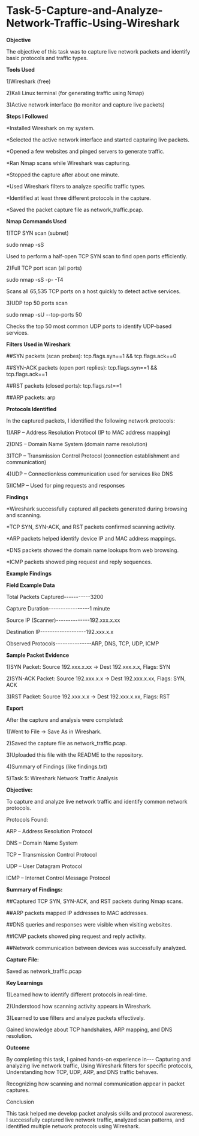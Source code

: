# Task-5-Capture-and-Analyze-Network-Traffic-Using-Wireshark

**Objective**

The objective of this task was to capture live network packets and identify basic protocols and traffic types.

**Tools Used**

1)Wireshark (free)

2)Kali Linux terminal (for generating traffic using Nmap)

3)Active network interface (to monitor and capture live packets)


**Steps I Followed**

*Installed Wireshark on my system.

*Selected the active network interface and started capturing live packets.

*Opened a few websites and pinged servers to generate traffic.

*Ran Nmap scans while Wireshark was capturing.

*Stopped the capture after about one minute.

*Used Wireshark filters to analyze specific traffic types.

*Identified at least three different protocols in the capture.

*Saved the packet capture file as network_traffic.pcap.


**Nmap Commands Used**


1)TCP SYN scan (subnet)

sudo nmap -sS

Used to perform a half-open TCP SYN scan to find open ports efficiently.


2)Full TCP port scan (all ports)

sudo nmap -sS -p- -T4

Scans all 65,535 TCP ports on a host quickly to detect active services.


3)UDP top 50 ports scan

sudo nmap -sU --top-ports 50

Checks the top 50 most common UDP ports to identify UDP-based services.


**Filters Used in Wireshark**

##SYN packets (scan probes): tcp.flags.syn==1 && tcp.flags.ack==0

##SYN-ACK packets (open port replies): tcp.flags.syn==1 && tcp.flags.ack==1

##RST packets (closed ports): tcp.flags.rst==1

##ARP packets: arp


**Protocols Identified**

In the captured packets, I identified the following network protocols:


1)ARP – Address Resolution Protocol (IP to MAC address mapping)

2)DNS – Domain Name System (domain name resolution)

3)TCP – Transmission Control Protocol (connection establishment and communication)

4)UDP – Connectionless communication used for services like DNS

5)ICMP – Used for ping requests and responses


**Findings**

*Wireshark successfully captured all packets generated during browsing and scanning.

*TCP SYN, SYN-ACK, and RST packets confirmed scanning activity.

*ARP packets helped identify device IP and MAC address mappings.

*DNS packets showed the domain name lookups from web browsing.

*ICMP packets showed ping request and reply sequences.


**Example Findings**

**Field	Example Data**

Total Packets Captured-----------3200

Capture Duration-----------------1 minute

Source IP (Scanner)--------------192.xxx.x.xx

Destination IP-------------------192.xxx.x.x

Observed Protocols---------------ARP, DNS, TCP, UDP, ICMP


**Sample Packet Evidence**

1)SYN Packet: Source 192.xxx.x.xx → Dest 192.xxx.x.x, Flags: SYN

2)SYN-ACK Packet: Source 192.xxx.x.x → Dest 192.xxx.x.xx, Flags: SYN, ACK

3)RST Packet: Source 192.xxx.x.x → Dest 192.xxx.x.xx, Flags: RST


**Export**

After the capture and analysis were completed:

1)Went to File → Save As in Wireshark.

2)Saved the capture file as network_traffic.pcap.

3)Uploaded this file with the README to the repository.

4)Summary of Findings (like findings.txt)

5)Task 5: Wireshark Network Traffic Analysis


**Objective:**


To capture and analyze live network traffic and identify common network protocols.

Protocols Found:

ARP – Address Resolution Protocol

DNS – Domain Name System

TCP – Transmission Control Protocol

UDP – User Datagram Protocol

ICMP – Internet Control Message Protocol


**Summary of Findings:**

##Captured TCP SYN, SYN-ACK, and RST packets during Nmap scans.


##ARP packets mapped IP addresses to MAC addresses.


##DNS queries and responses were visible when visiting websites.


##ICMP packets showed ping request and reply activity.


##Network communication between devices was successfully analyzed.


**Capture File:**

Saved as network_traffic.pcap


**Key Learnings**


1)Learned how to identify different protocols in real-time.


2)Understood how scanning activity appears in Wireshark.


3)Learned to use filters and analyze packets effectively.


Gained knowledge about TCP handshakes, ARP mapping, and DNS resolution.



**Outcome**

By completing this task, I gained hands-on experience in--- Capturing and analyzing live network traffic,  Using Wireshark filters for specific protocols,  Understanding how TCP, UDP, ARP, and DNS traffic behaves.

Recognizing how scanning and normal communication appear in packet captures.

Conclusion

This task helped me develop packet analysis skills and protocol awareness.
I successfully captured live network traffic, analyzed scan patterns, and identified multiple network protocols using Wireshark.
